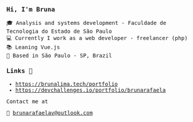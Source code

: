 
<samp>

###  Hi, I'm Bruna 

🎓 Analysis and systems development - Faculdade de Tecnologia do Estado de São Paulo <br />
💻 Currently I work as a web developer - freelancer (php)<br />
📚 Leaning Vue.js <br />
📍 Based in São Paulo - SP, Brazil <br />

### Links 🔗

- https://brunalima.tech/portfolio <br />
- https://devchallenges.io/portfolio/brunarafaela <br />

Contact me at

📧 brunarafaelav@outlook.com
</samp>

